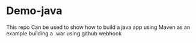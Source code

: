 # Demo-java ##
This repo Can be used to show how to build a java app using Maven as an example building a .war using github webhook 

